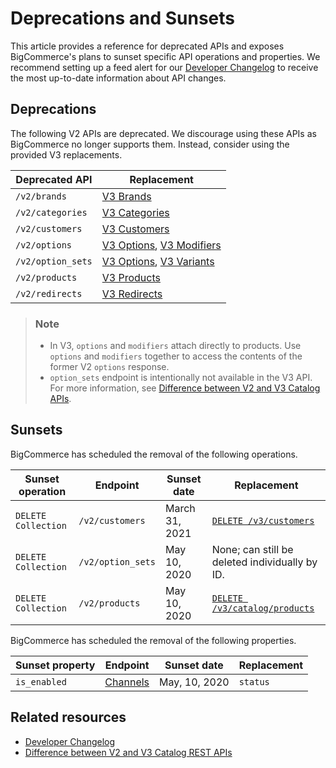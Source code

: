 # Deprecations and Sunsets



This article provides a reference for deprecated APIs and exposes BigCommerce's plans to sunset specific API operations and properties. We recommend setting up a feed alert for our [Developer Changelog](/changelog) to receive the most up-to-date information about API changes.

## Deprecations

The following V2 APIs are deprecated. We discourage using these APIs as BigCommerce no longer supports them. Instead, consider using the provided V3 replacements.

| Deprecated API | Replacement |
|-|-|
|`/v2/brands`| [V3 Brands](/api-reference/catalog/catalog-api/brands/getbrands)|
|`/v2/categories`| [V3 Categories](/api-reference/catalog/catalog-api/category/getcategories)|
|`/v2/customers`| [V3 Customers](/api-reference/customer-subscribers/v3-customers-api)|
|`/v2/options`| [V3 Options](/api-reference/catalog/catalog-api/product-options), [V3 Modifiers](/api-reference/catalog/catalog-api/product-modifiers) |
|`/v2/option_sets`|[V3 Options](/api-reference/catalog/catalog-api/product-options), [V3 Variants](/api-reference/catalog/catalog-api/product-variants)|
|`/v2/products `| [V3 Products](/api-reference/catalog/catalog-api/products/getproducts)|
|`/v2/redirects`|[V3 Redirects](/api-reference/storefront/redirects)|


<div class="HubBlock--callout">
<div class="CalloutBlock--info">
<div class="HubBlock-content">

> ### Note
> * In V3, `options` and `modifiers` attach directly to products. Use `options` and `modifiers` together to access the contents of the former V2 `options` response.
> * `option_sets` endpoint is intentionally not available in the V3 API. For more information, see [Difference between V2 and V3 Catalog APIs](/api-docs/store-management/catalog/v2-vs-v3#difference-between-v2-and-v3-catalog-apis).

</div>
</div>
</div>

## Sunsets

BigCommerce has scheduled the removal of the following operations.

| Sunset operation | Endpoint | Sunset date | Replacement |
|-|-|-|-|
| `DELETE Collection` | `/v2/customers`| March 31, 2021| [`DELETE /v3/customers`](/api-reference/store-management/customers-v3/customers/customersdelete)|
| `DELETE Collection` | `/v2/option_sets`| May 10, 2020| None; can still be deleted individually by ID.|
| `DELETE Collection` | `/v2/products`| May 10, 2020| [`DELETE /v3/catalog/products`](/api-reference/store-management/catalog/products/deleteproducts)|

BigCommerce has scheduled the removal of the following properties.

| Sunset property | Endpoint | Sunset date | Replacement |
|-|-|-|-|
|`is_enabled`| [Channels](/api-reference/store-management/channels/channels/listchannels) | May, 10, 2020 | `status` |

## Related resources 

* [Developer Changelog](/changelog)
* [Difference between V2 and V3 Catalog REST APIs](/api-docs/store-management/catalog/v2-vs-v3)
